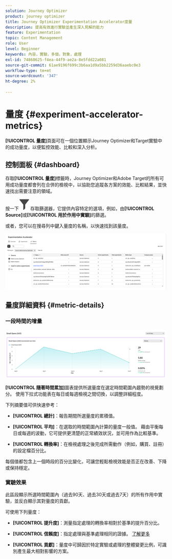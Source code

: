 ```yaml
---
solution: Journey Optimizer
product: journey optimizer
title: Journey Optimizer Experimentation Accelerator度量
description: 提高有效進行實驗並產生深入見解的能力
feature: Experimentation
topic: Content Management
role: User
level: Beginner
keywords: 內容，實驗，多個，對象，處理
exl-id: 74868625-f4ea-44f9-ae2a-8e5fdd22a081
source-git-commit: 61ae9196f699c3b6aa1d9a5bb2259d36aaebc0e3
workflow-type: tm+mt
source-wordcount: '347'
ht-degree: 2%

---
```


# 量度 {#experiment-accelerator-metrics}

**[!UICONTROL 量度]**&#x200B;頁面可在一個位置顯示Journey Optimizer和Target實驗中的成功量度，以便監控效能、比較和深入分析。

## 控制面板 {#dashboard}

存取&#x200B;**[!UICONTROL 量度]**&#x200B;標籤時，Journey Optimizer和Adobe Target的所有可用成功量度都會列在合併的檢視中，以協助您追蹤各方案的效能、比較結果，並快速找出需要注意的領域。

按一下![](assets/do-not-localize/Smock_Filter_18_N.svg)存取篩選器，它提供內容特定的選項，例如，由&#x200B;**[!UICONTROL Source]**&#x200B;或&#x200B;**[!UICONTROL 用於作用中實驗]**&#x200B;的篩選。

或者，您可以在搜尋列中鍵入量度的名稱，以快速找到該量度。

![](assets/experiment-monitor-metrics.png)

## 量度詳細資料 {#metric-details}

### 一段時間的增量

![](assets/experiment-monitor-metrics-2.png)

**[!UICONTROL 隨著時間累加]**&#x200B;圖表提供所選量度在選定時間範圍內趨勢的視覺劃分。 使用下拉式功能表在每日或每週檢視之間切換，以調整詳細程度。

下列摘要值可供快速參考：

* **[!UICONTROL 總計]**：報告期間所選量度的累積值。

* **[!UICONTROL 平均]**：在選取的時間範圍內計算的量度一般值。 藉由平衡每日或每週的波動，它可提供更清楚的正常績效狀況，並可用作為比較基準。

* **[!UICONTROL 轉換率]**：在檢視處理之後完成所需動作（例如，購買、註冊）的設定檔百分比。

每個值都包含上一個時段的百分比變化，可讓您輕鬆檢視效能是否正在改善、下降或保持穩定。

### 實驗效果

此區段顯示所選時間範圍內（過去90天、過去30天或過去7天）的所有作用中實驗，並反白顯示其對量度的貢獻。

可使用下列量度：

* **[!UICONTROL 提升度]**：測量指定處理的轉換率相對於基準的提升百分比。

* **[!UICONTROL 信賴度]**：指定處理與基準處理相同的證據。 [了解更多](../content-management/experiment-calculations.md#understand-confidence)

* **[!UICONTROL 貢獻]**：量度中可歸因於特定實驗或處理的整體變更比例，可識別產生最大相對影響的方案。
